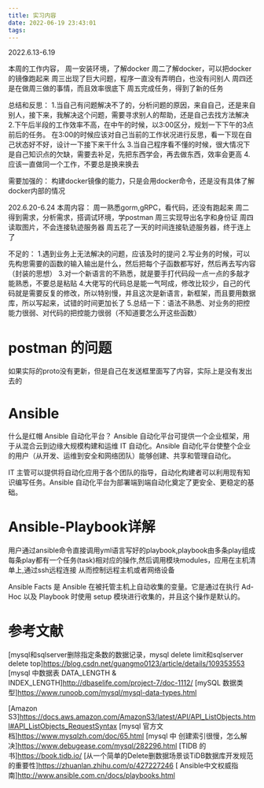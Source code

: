 ```yaml
---
title: 实习内容
date: 2022-06-19 23:43:01
tags:
---
```


2022.6.13-6.19

本周的工作内容，
周一安装环境，了解docker
周二了解docker，可以把docker的镜像跑起来
周三出现了巨大问题，程序一直没有弄明白，也没有问别人
周四还是在做周三做的事情，而且效率很底下
周五完成任务，得到了新的任务

总结和反思：
1.当自己有问题解决不了的，分析问题的原因，来自自己，还是来自别人，接下来，我解决这个问题，需要寻求别人的帮助，还是自己去找方法解决
2.下午后半段的工作效率不高，在中午的时候，以3:00区分，规划一下下午的3点前后的任务。
在3:00的时候应该对自己当前的工作状况进行反思，看一下现在自己状态好不好，设计一下接下来干什么
3.当自己程序看不懂的时候，很大情况下是自己知识点的欠缺，需要去补足，先把东西学会，再去做东西，效率会更高
4.应该一直做同一个工作，不要总是换来换去


需要加强的：
构建docker镜像的能力，只是会用docker命令，还是没有具体了解docker内部的情况


202.6.20-6.24
本周内容：
周一熟悉gorm,gRPC，看代码，还没有跑起来
周二得到需求，分析需求，搭调试环境，学postman
周三实现导出名字和身份证
周四读取图片，不会连接轨迹服务器
周五花了一天的时间连接轨迹服务器，终于连上了

不足的：
1.遇到业务上无法解决的问题，应该及时的提问
2.写业务的时候，可以先构思需要的函数的输入输出是什么，然后把每个子函数都写好，然后再去写内容（封装的思想）
3.对一个新语言的不熟悉，就是要手打代码段一点一点的多敲才能熟悉，不要总是粘贴
4.大佬写的代码总是能一气呵成，修改比较少，自己的代码就是需要反复的修改，所以特别慢，并且这次是新语言，新框架，而且要用数据库，所以写起来，试错的时间更加长了
5.总结一下：语法不熟悉、对业务的把控能力很弱、对代码的把控能力很弱（不知道要怎么开这些函数）



# postman 的问题
如果实际的proto没有更新，但是自己在发送框里面写了内容，实际上是没有发出去的



# Ansible
什么是红帽 Ansible 自动化平台？
Ansible 自动化平台可提供一个企业框架，用于从混合云到边缘大规模构建和运维 IT 自动化。Ansible 自动化平台使整个企业的用户（从开发、运维到安全和网络团队）能够创建、共享和管理自动化。

IT 主管可以提供将自动化应用于各个团队的指导，自动化构建者可以利用现有知识编写任务。Ansible 自动化平台为部署端到端自动化奠定了更安全、更稳定的基础。



# Ansible-Playbook详解
用户通过ansible命令直接调用yml语言写好的playbook,playbook由多条play组成
每条play都有一个任务(task)相对应的操作,然后调用模块modules，应用在主机清单上,通过ssh远程连接
从而控制远程主机或者网络设备


Ansible Facts 是 Ansible 在被托管主机上自动收集的变量。它是通过在执行 Ad-Hoc 以及 Playbook 时使用 setup 模块进行收集的，并且这个操作是默认的。




# 参考文献
[mysql和sqlserver删除指定条数的数据记录，mysql delete limit和sqlserver delete top]https://blog.csdn.net/guangmo0123/article/details/109353553
[mysql 中数据表 DATA_LENGTH & INDEX_LENGTH]http://dbaselife.com/project-7/doc-1112/
[mySQL 数据类型]https://www.runoob.com/mysql/mysql-data-types.html

[Amazon S3]https://docs.aws.amazon.com/AmazonS3/latest/API/API_ListObjects.html#API_ListObjects_RequestSyntax
[mysql 官方文档]https://www.mysqlzh.com/doc/65.html
[mysql 中 创建索引很慢，怎么解决]https://www.debugease.com/mysql/282296.html
[TIDB 的书]https://book.tidb.io/
[从一个简单的Delete删数据场景谈TiDB数据库开发规范的重要性]https://zhuanlan.zhihu.com/p/427227246
[ Ansible中文权威指南]http://www.ansible.com.cn/docs/playbooks.html


























